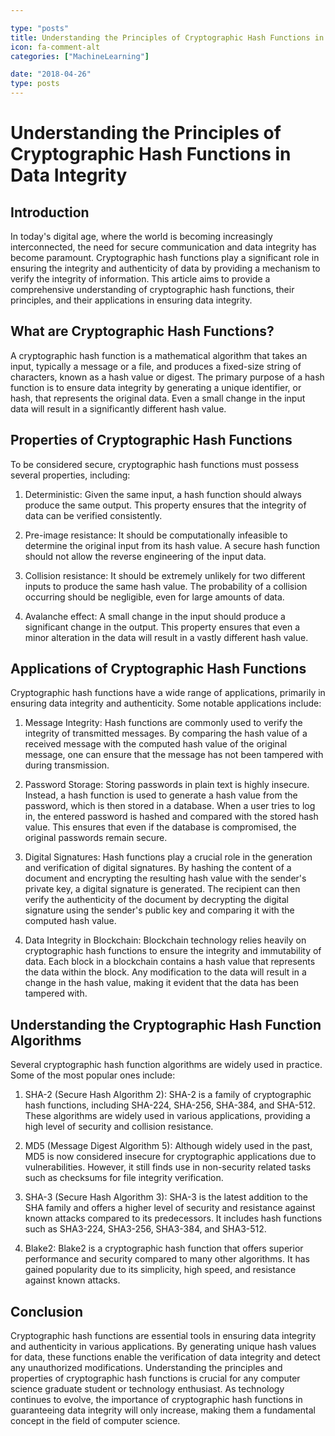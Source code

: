 ```yaml
---

type: "posts"
title: Understanding the Principles of Cryptographic Hash Functions in Data Integrity
icon: fa-comment-alt
categories: ["MachineLearning"]

date: "2018-04-26"
type: posts
---
```





# Understanding the Principles of Cryptographic Hash Functions in Data Integrity

## Introduction

In today's digital age, where the world is becoming increasingly interconnected, the need for secure communication and data integrity has become paramount. Cryptographic hash functions play a significant role in ensuring the integrity and authenticity of data by providing a mechanism to verify the integrity of information. This article aims to provide a comprehensive understanding of cryptographic hash functions, their principles, and their applications in ensuring data integrity.

## What are Cryptographic Hash Functions?

A cryptographic hash function is a mathematical algorithm that takes an input, typically a message or a file, and produces a fixed-size string of characters, known as a hash value or digest. The primary purpose of a hash function is to ensure data integrity by generating a unique identifier, or hash, that represents the original data. Even a small change in the input data will result in a significantly different hash value.

## Properties of Cryptographic Hash Functions

To be considered secure, cryptographic hash functions must possess several properties, including:

1. Deterministic: Given the same input, a hash function should always produce the same output. This property ensures that the integrity of data can be verified consistently.

2. Pre-image resistance: It should be computationally infeasible to determine the original input from its hash value. A secure hash function should not allow the reverse engineering of the input data.

3. Collision resistance: It should be extremely unlikely for two different inputs to produce the same hash value. The probability of a collision occurring should be negligible, even for large amounts of data.

4. Avalanche effect: A small change in the input should produce a significant change in the output. This property ensures that even a minor alteration in the data will result in a vastly different hash value.

## Applications of Cryptographic Hash Functions

Cryptographic hash functions have a wide range of applications, primarily in ensuring data integrity and authenticity. Some notable applications include:

1. Message Integrity: Hash functions are commonly used to verify the integrity of transmitted messages. By comparing the hash value of a received message with the computed hash value of the original message, one can ensure that the message has not been tampered with during transmission.

2. Password Storage: Storing passwords in plain text is highly insecure. Instead, a hash function is used to generate a hash value from the password, which is then stored in a database. When a user tries to log in, the entered password is hashed and compared with the stored hash value. This ensures that even if the database is compromised, the original passwords remain secure.

3. Digital Signatures: Hash functions play a crucial role in the generation and verification of digital signatures. By hashing the content of a document and encrypting the resulting hash value with the sender's private key, a digital signature is generated. The recipient can then verify the authenticity of the document by decrypting the digital signature using the sender's public key and comparing it with the computed hash value.

4. Data Integrity in Blockchain: Blockchain technology relies heavily on cryptographic hash functions to ensure the integrity and immutability of data. Each block in a blockchain contains a hash value that represents the data within the block. Any modification to the data will result in a change in the hash value, making it evident that the data has been tampered with.

## Understanding the Cryptographic Hash Function Algorithms

Several cryptographic hash function algorithms are widely used in practice. Some of the most popular ones include:

1. SHA-2 (Secure Hash Algorithm 2): SHA-2 is a family of cryptographic hash functions, including SHA-224, SHA-256, SHA-384, and SHA-512. These algorithms are widely used in various applications, providing a high level of security and collision resistance.

2. MD5 (Message Digest Algorithm 5): Although widely used in the past, MD5 is now considered insecure for cryptographic applications due to vulnerabilities. However, it still finds use in non-security related tasks such as checksums for file integrity verification.

3. SHA-3 (Secure Hash Algorithm 3): SHA-3 is the latest addition to the SHA family and offers a higher level of security and resistance against known attacks compared to its predecessors. It includes hash functions such as SHA3-224, SHA3-256, SHA3-384, and SHA3-512.

4. Blake2: Blake2 is a cryptographic hash function that offers superior performance and security compared to many other algorithms. It has gained popularity due to its simplicity, high speed, and resistance against known attacks.

## Conclusion

Cryptographic hash functions are essential tools in ensuring data integrity and authenticity in various applications. By generating unique hash values for data, these functions enable the verification of data integrity and detect any unauthorized modifications. Understanding the principles and properties of cryptographic hash functions is crucial for any computer science graduate student or technology enthusiast. As technology continues to evolve, the importance of cryptographic hash functions in guaranteeing data integrity will only increase, making them a fundamental concept in the field of computer science.